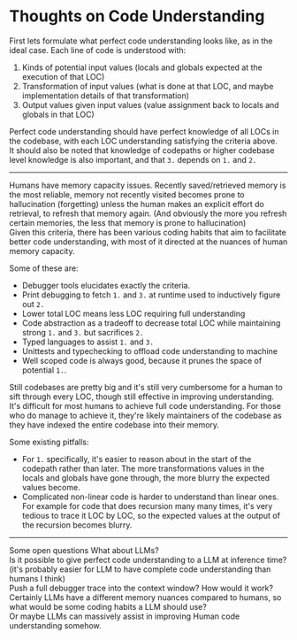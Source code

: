 # Thoughts on Code Understanding
First lets formulate what perfect code understanding looks like, as in the ideal case.
Each line of code is understood with:
1. Kinds of potential input values (locals and globals expected at the execution of that LOC)
2. Transformation of input values (what is done at that LOC, and maybe implementation details of that transformation)
3. Output values given input values (value assignment back to locals and globals in that LOC)

Perfect code understanding should have perfect knowledge of all LOCs in the codebase, with each LOC understanding satisfying the criteria above.  
It should also be noted that knowledge of codepaths or higher codebase level knowledge is also important, and that `3.` depends on `1.` and `2.`

---
Humans have memory capacity issues. Recently saved/retrieved memory is the most reliable, memory not recently visited becomes prone to hallucination (forgetting) unless the human makes an explicit effort do retrieval, to refresh that memory again. (And obviously the more you refresh certain memories, the less that memory is prone to hallucination)  
Given this criteria, there has been various coding habits that aim to facilitate better code understanding, with most of it directed at the nuances of human memory capacity.

Some of these are:
- Debugger tools elucidates exactly the criteria.
- Print debugging to fetch `1.` and `3.` at runtime used to inductively figure out `2.`
- Lower total LOC means less LOC requiring full understanding
- Code abstraction as a tradeoff to decrease total LOC while maintaining strong `1.` and `3.` but sacrifices `2.`
- Typed languages to assist `1.` and `3.`
- Unittests and typechecking to offload code understanding to machine
- Well scoped code is always good, because it prunes the space of potential `1.`.

Still codebases are pretty big and it's still very cumbersome for a human to sift through every LOC, though still effective in improving understanding.  
It's difficult for most humans to achieve full code understanding. For those who do manage to achieve it, they're likely maintainers of the codebase as they have indexed the entire codebase into their memory.

Some existing pitfalls:
- For `1.` specifically, it's easier to reason about in the start of the codepath rather than later. The more transformations values in the locals and globals have gone through, the more blurry the expected values become.
- Complicated non-linear code is harder to understand than linear ones. For example for code that does recursion many many times, it's very tedious to trace it LOC by LOC, so the expected values at the output of the recursion becomes blurry.

---
Some open questions
What about LLMs?  
Is it possible to give perfect code understanding to a LLM at inference time? (it's probably easier for LLM to have complete code understanding than humans I think)  
Push a full debugger trace into the context window? How would it work?  
Certainly LLMs have a different memory nuances compared to humans, so what would be some coding habits a LLM should use?  
Or maybe LLMs can massively assist in improving Human code understanding somehow.